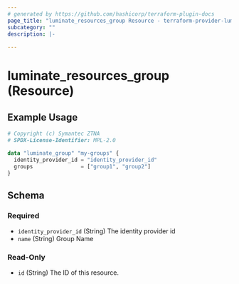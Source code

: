 ```yaml
---
# generated by https://github.com/hashicorp/terraform-plugin-docs
page_title: "luminate_resources_group Resource - terraform-provider-luminate"
subcategory: ""
description: |-
  
---
```


# luminate_resources_group (Resource)



## Example Usage

```terraform
# Copyright (c) Symantec ZTNA
# SPDX-License-Identifier: MPL-2.0

data "luminate_group" "my-groups" {
  identity_provider_id = "identity_provider_id"
  groups               = ["group1", "group2"]
}
```

<!-- schema generated by tfplugindocs -->
## Schema

### Required

- `identity_provider_id` (String) The identity provider id
- `name` (String) Group Name

### Read-Only

- `id` (String) The ID of this resource.
